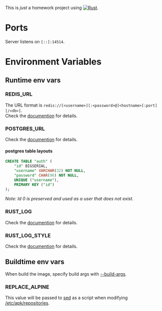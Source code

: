 This is *just* a homework project using [![Rust]](https://www.rust-lang.org "Rust").

# Ports

Server listens on `[::]:14514`.

# Environment Variables

## Runtime env vars

### REDIS_URL

The URL format is `redis://[<username>][:<password>@]<hostname>[:port][/<db>]`.  
Check the [documention](https://docs.rs/redis/latest/redis/#connection-parameters) for details.

### POSTGRES_URL

Check the [documention](https://docs.rs/tokio-postgres/latest/tokio_postgres/config/struct.Config.html) for details.

#### postgres table layouts

```sql
CREATE TABLE "auth" (
    "id" BIGSERIAL,
    "username" VARCHAR(32) NOT NULL,
    "password" CHAR(96) NOT NULL,
    UNIQUE ("username"),
    PRIMARY KEY ("id")
);
```

*Note: Id 0 is preserved and used as a user that does not exist.*

### RUST_LOG

Check the [documention](https://docs.rs/env_logger/latest/env_logger/#enabling-logging) for details.

### RUST_LOG_STYLE

Check the [documention](https://docs.rs/env_logger/latest/env_logger/#disabling-colors) for details.

## Buildtime env vars

When build the image, specify build args with [--build-args](https://docs.docker.com/engine/reference/commandline/build/#-set-build-time-variables---build-arg).

### REPLACE_ALPINE

This value will be passed to [sed](https://manpages.org/sed) as a script when modifying [/etc/apk/repositories](https://man.archlinux.org/man/community/apk-tools/apk-repositories.5.en).

[Rust]: https://img.shields.io/badge/Rust-ffffff?style=for-the-badge&labelColor=ffffff&logoColor=000000&logo=rust